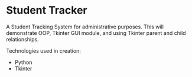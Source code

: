 # Student Tracker
 
A Student Tracking System for administrative purposes. This will demonstrate
OOP, Tkinter GUI module, and using Tkinter parent and child relationships.

Technologies used in creation:
- Python
- Tkinter

